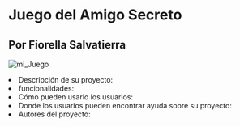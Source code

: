 <h1>Juego del Amigo Secreto</h1>


<h2>Por Fiorella Salvatierra</h2>


![mi_Juego](https://github.com/user-attachments/assets/dc3ba10e-513c-49b7-a227-f0036e06cf77)

<li font-style: bold; >Descripción de su proyecto:</li>
<li>funcionalidades:</li>
<li>Cómo pueden usarlo los usuarios:</li>
<li>Donde los usuarios pueden encontrar ayuda sobre su proyecto:</li>
<li>Autores del proyecto:</li>